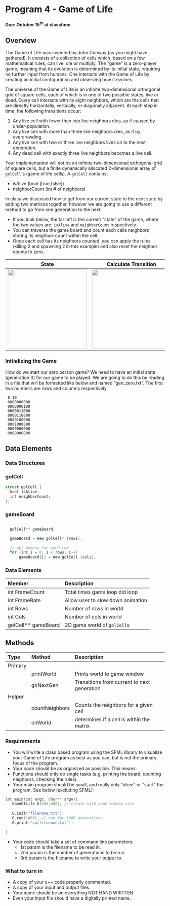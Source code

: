 # Program 4 - Game of Life 
#### Due: October 15<sup>th</sup> at classtime

## Overview

The Game of Life was invented by John Conway (as you might have gathered).  It consists of a collection of cells which, based on a few mathematical rules, can live, die or multiply.  The "game" is a zero-player game, meaning that its evolution is determined by its initial state, requiring no further input from humans. One interacts with the Game of Life by creating an initial configuration and observing how it evolves.

The universe of the Game of Life is an infinite two-dimensional orthogonal grid of square cells, each of which is in one of two possible states, live or dead. Every cell interacts with its eight neighbors, which are the cells that are directly horizontally, vertically, or diagonally adjacent. At each step in time, the following transitions occur:

1. Any live cell with fewer than two live neighbors dies, as if caused by under-population.
2. Any live cell with more than three live neighbors dies, as if by overcrowding.
3. Any live cell with two or three live neighbors lives on to the next generation.
4. Any dead cell with exactly three live neighbors becomes a live cell.

Your implementation will not be an infinite two-dimensional orthogonal grid of square cells, but a finite dynamically allocated 2-dimensional array of `golCell`'s (game of life cells).  A `golCell` contains:

- isAlive (bool [true,false])
- neighborCount (int # of neighbors)

In class we discussed how to get from our current state to the next state by adding two matrices together, however we are going to use a different method to go from one generation to the next. 

- If you look below, the far left is the current "state" of the game, where the two values are: `isAlive` and `neighborCount` respectively. 
- You can traverse the game board and count each cells neighbors storing its neighbor-count within the cell. 
- Once each cell has its neighbors counted, you can apply the rules (killing 2 and spawning 2 in this example) and also reset the neighbor counts to zero.


|  State | Calculate Transition | Apply Transition | 
|:---------------------:|:---------------------:|:---------------------:|
| <img src="https://d3vv6lp55qjaqc.cloudfront.net/items/3q2C2c2d2H1n1W1L1426/Image%202018-10-02%20at%206.43.39%20PM.png" width="250"> | <img src="https://d3vv6lp55qjaqc.cloudfront.net/items/022V2T3i2p2V2p0v3a3u/Image%202018-10-02%20at%206.44.26%20PM.png" width="250"> | <img src="https://cl.ly/f106f3413fb2/Image%2525202018-10-02%252520at%2525206.55.48%252520PM.png" width="250"> |


### Initializing the Game

How do we start our zero person game? We need to have an initial state (generation 0) for our game to be played. We are going to do this by reading in a file that will be formatted like below and named “gen_zero.txt”. The first two numbers are rows and columns respectively.

```
 8 10
 0000000000
 0000000100
 0000011000
 0000110000
 0000100000
 0001000000
 0000000000
 0000000000
```


## Data Elements

### Data Structures

### golCell

```cpp
struct golCell {
  bool isAlive;
  int neighborCount;
};
```

### gameBoard

```cpp

  golCell** gameBoard;

  gameBoard = new golCell* [rows];
  
  // get memory for each row
  for (int i = 0; i < rows; i++)
      gameBoard[i] = new golCell [cols];

```



### Data Elements
|   Member         |     Description   |
|:---------------|:--------------------|
| int FrameCount  | Total times game loop did loop |
| int FrameRate   | Allow user to slow down animation |
| int Rows        | Number of rows in world |
| int Cols        |  Number of cols in world | 
| golCell** gameBoard  | 2D game world of `golCell`s |
  

## Methods

| Type |   Method         |     Description   |
|:-----|:----------|:--------------------|
| Primary |    |      |
| | printWorld  | Prints world to game window |
| | goNextGen        | Transitions from current to next generation |
| Helper |    |      |
| | countNeighbors   | Counts the neighbors for a given cell |
| | onWorld       | determines if a cell is within the matrix| 

### Requirements

- You will write a class based program using the SFML library to visualize your Game of Life program as best as you can, but is not the primary focus of the program.
- Your code should be as organized as possible. This means:
 - Functions should only do single tasks (e.g. printing the board, counting neighbors, checking the rules). 
 - Your main program should be small, and really only "drive" or "start" the program. See below (excluding SFML):
 
 ```cpp
 int main(int argc, char** argv){
    GameOfLife G(600,600); // create with some window size
    
    G.init("filename.txt");
    G.run(1000); // run for 1000 generations.
    G.print("outfilename.txt");
 
 }
 ```
- Your code should take a set of command line parameters:
  - 1st param is the filename to be read in.
  - 2nd param is the number of generations to be run.
  - 3rd param is the filename to write your output to.
  
### What to turn in

- A copy of your c++ code properly commented.
- A copy of your input and output files.
- Your name should be on everything NOT HAND WRITTEN.
- Even your input file should have a digitally printed name.



 
 
